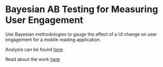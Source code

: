 # Bayesian AB Testing for Measuring User Engagement

Use Bayesian methodologies to gauge the affect of a UI change on user engagement for a mobile reading application.

Analysis can be found [here](/notebooks/AB-Testing.md)

Read about the work [here](/documents/Bayesian-Arunav.pdf)